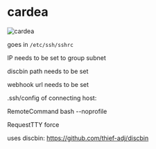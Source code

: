 # cardea

![cardea](https://media.discordapp.net/attachments/824827852763168808/904486519891460126/unknown.png)

goes in `/etc/ssh/sshrc`

IP needs to be set to group subnet

discbin path needs to be set

webhook url needs to be set

.ssh/config of connecting host:

RemoteCommand bash --noprofile

RequestTTY force

uses discbin: https://github.com/thief-adj/discbin
